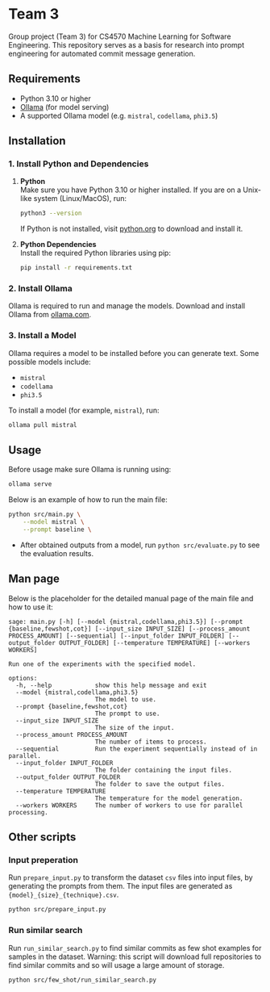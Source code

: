 # Team 3
Group project (Team 3) for CS4570 Machine Learning for Software Engineering. This repository serves as a basis for research into prompt engineering for automated commit message generation. 

## Requirements

- Python 3.10 or higher
- [Ollama](https://github.com/jmorganca/ollama) (for model serving)
- A supported Ollama model (e.g. `mistral`, `codellama`, `phi3.5`)

## Installation

### 1. Install Python and Dependencies

1. **Python**  
   Make sure you have Python 3.10 or higher installed. If you are on a Unix-like system (Linux/MacOS), run:
   ```bash
   python3 --version
   ```
   If Python is not installed, visit [python.org](https://www.python.org/downloads/) to download and install it.

2. **Python Dependencies**  
   Install the required Python libraries using pip:
   ```bash
   pip install -r requirements.txt
   ```

### 2. Install Ollama

Ollama is required to run and manage the models. Download and install Ollama from [ollama.com](https://ollama.com/).

### 3. Install a Model

Ollama requires a model to be installed before you can generate text. Some possible models include:
- `mistral`
- `codellama`
- `phi3.5`

To install a model (for example, `mistral`), run:
```bash
ollama pull mistral
```

## Usage

Before usage make sure Ollama is running using:
```bash
ollama serve
```

Below is an example of how to run the main file:
```bash
python src/main.py \
    --model mistral \
    --prompt baseline \
```

- After obtained outputs from a model, run `python src/evaluate.py` to see the evaluation results.

## Man page

Below is the placeholder for the detailed manual page of the main file and how to use it:

```
sage: main.py [-h] [--model {mistral,codellama,phi3.5}] [--prompt {baseline,fewshot,cot}] [--input_size INPUT_SIZE] [--process_amount PROCESS_AMOUNT] [--sequential] [--input_folder INPUT_FOLDER] [--output_folder OUTPUT_FOLDER] [--temperature TEMPERATURE] [--workers WORKERS]

Run one of the experiments with the specified model.

options:
  -h, --help            show this help message and exit
  --model {mistral,codellama,phi3.5}
                        The model to use.
  --prompt {baseline,fewshot,cot}
                        The prompt to use.
  --input_size INPUT_SIZE
                        The size of the input.
  --process_amount PROCESS_AMOUNT
                        The number of items to process.
  --sequential          Run the experiment sequentially instead of in parallel.
  --input_folder INPUT_FOLDER
                        The folder containing the input files.
  --output_folder OUTPUT_FOLDER
                        The folder to save the output files.
  --temperature TEMPERATURE
                        The temperature for the model generation.
  --workers WORKERS     The number of workers to use for parallel processing.
```

## Other scripts
### Input preperation
Run `prepare_input.py` to transform the dataset `csv` files into input files, by generating the prompts from them. The input files are generated as `{model}_{size}_{technique}.csv`.
```bash
python src/prepare_input.py
```

### Run similar search
Run `run_similar_search.py` to find similar commits as few shot examples for samples in the dataset. Warning: this script will download full repositories to find similar commits and so will usage a large amount of storage.
```bash
python src/few_shot/run_similar_search.py
```